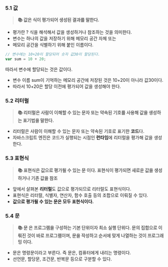### 5.1 값

> **📚 값은 식이 평가되어 생성된 결과를 말한다.**

- 평가란 ? 식을 해석해서 값을 생성하거나 참조하는 것을 의미한다.
- 변수는 하나의 값을 저장하기 위해 메모리 공간 자체 또는
- 메모리 공간을 식별하기 위해 붙인 이름이다.

```js
// 변수에는 10+20이 할당되어 숫자 값30이 할당된다.
var sum = 10 + 20;
```

따라서 변수에 할당되는 것은 값이다.

- 변수 이름 sum이 기억하는 메모리 공간에 저장된 것은 10+20이 아니라 값30이다.
- 따라서 10+20은 할당 이전에 평가되어 값을 생성해야 한다.

### 5.2 리터럴

> **📚 리터럴은 사람이 이해할 수 있는 문자 또는 약속된 기호를 사용해 값을 생성하는 표기법을 말한다.**

- 리터럴은 사람이 이해할 수 있는 문자 또는 약속된 기호로 표기한 **코드**다.
- 자바스크립트 엔진은 코드가 실행되는 시점인 **런타임**에 리터럴을 평가해 값을 생성한다.

### 5.3 표현식

> **📚 표현식은 값으로 평가될 수 있는 문 이다. 표현식이 평가되면 새로운 값을 생성하거나 기존 값을 참조**

- 앞에서 살펴본 **리터럴**도 값으로 평가되므로 리터럴도 표현식이다.
- 표현식은 리터럴, 식별자, 연산자, 함수 호출 등의 조합으로 이뤄질 수 있다.
- **값으로 평가될 수 있는 문은 모두 표현식이다.**

### 5.4 문

> **📚 문 은 프로그램을 구성하는 기본 단위이자 최소 실행 단위다. 문의 집합으로 이뤄진 것이 바로 프로그램이며, 문을 작성하고 순서에 맞게 나열하는 것이 프로그래밍 이다.**

- 문은 명령문이라고 부른다. 즉 문은, 컴퓨터에게 내리는 명령이다.
- 선언문, 할당문, 조건문, 반복문 등으로 구분할 수 있다.

